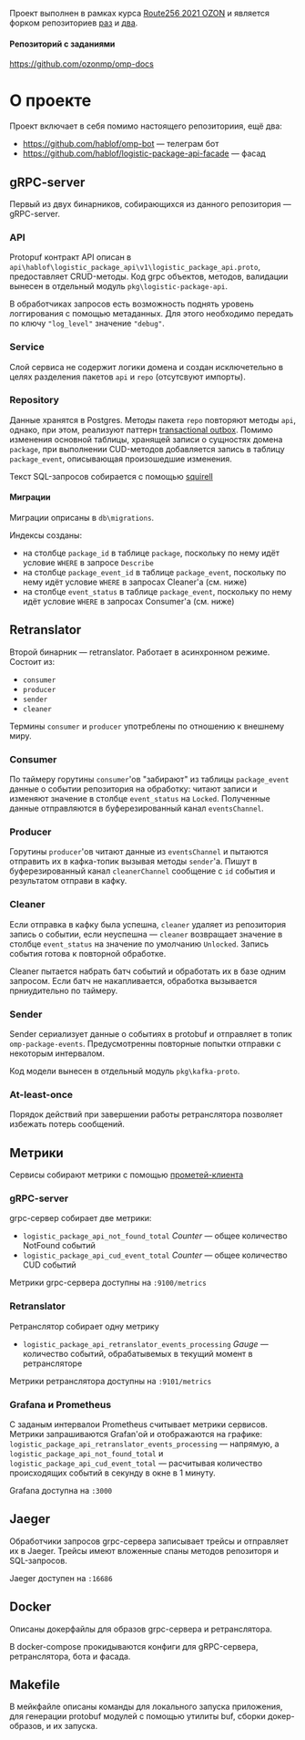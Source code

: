 Проект выполнен в рамках курса [Route256 2021 OZON](https://rutracker.org/forum/viewtopic.php?t=6201055) и является форком репозиториев [раз](https://github.com/ozonmp/omp-demo-api) и [два](https://github.com/ozonmp/omp-template-api).

#### Репозиторий с заданиями
https://github.com/ozonmp/omp-docs

# О проекте
Проект включает в себя помимо настоящего репозиториия, ещё два:
* https://github.com/hablof/omp-bot — телеграм бот
* https://github.com/hablof/logistic-package-api-facade — фасад

## gRPC-server
Первый из двух бинарников, собирающихся из данного репозитория — gRPC-server. 

### API
Protopuf контракт API описан в `api\hablof\logistic_package_api\v1\logistic_package_api.proto`, предоставляет CRUD-методы. Код grpc объектов, методов, валидации вынесен в отдельный модуль `pkg\logistic-package-api`.

В обработчиках запросов есть возможность поднять уровень логгирования с помощью метаданных. Для этого необходимо передать  по ключу `"log_level"` значение `"debug"`.

### Service
Слой сервиса не содержит логики домена и создан исключетельно в целях разделения пакетов `api` и `repo` (отсутсвуют импорты).

### Repository
Данные хранятся в Postgres. Методы пакета `repo` повторяют методы `api`, однако, при этом, реализуют паттерн [transactional outbox](https://microservices.io/patterns/data/transactional-outbox.html). Помимо изменения основной таблицы, хранящей записи о сущностях домена `package`, при выполнении CUD-методов добавляется запись в таблицу `package_event`, описывающая произошедшие изменения.

Текст SQL-запросов собирается с помощью [squirell](https://github.com/Masterminds/squirrel)

#### Миграции
Миграции оприсаны в `db\migrations`.

Индексы созданы:
* на столбце `package_id` в таблице `package`, поскольку по нему идёт условие `WHERE` в запросе `Describe`
* на столбце `package_event_id` в таблице `package_event`, поскольку по нему идёт условие `WHERE` в запросах Cleaner'а (см. ниже)
* на столбце `event_status` в таблице `package_event`, поскольку по нему идёт условие `WHERE` в запросах Consumer'а (см. ниже)

## Retranslator
Второй бинарник — retranslator. Работает в асинхронном режиме. Состоит из:
* `consumer`
* `producer`
* `sender`
* `cleaner`

Термины `consumer` и `producer` употреблены по отношению к внешнему миру.

### Consumer
По таймеру горутины `consumer`'ов "забирают" из таблицы `package_event` данные о событии репозитория на обработку: читают записи и изменяют значение в столбце `event_status` на `Locked`. Полученные данные отправляются в буферезированный канал `eventsChannel`.

### Producer
Горутины `producer`'ов читают данные из `eventsChannel` и пытаются отправить их в кафка-топик вызывая методы `sender`'а. Пишут в буферезированный канал `cleanerChannel` сообщение с `id` события и результатом отправи в кафку.

### Cleaner
Если отправка в кафку была успешна, `cleaner` удаляет из репозитория запись о событии, если неуспешна — `cleaner` возвращает значение в столбце `event_status` на значение по умолчанию `Unlocked`.  Запись события готова к повторной обработке.

Cleaner пытается набрать батч событий и обработать их в базе одним запросом. Если батч не накапливается, обработка вызывается прниудительно по таймеру.

### Sender 
Sender сериализует данные о событиях в protobuf и отправляет в топик `omp-package-events`. 
Предусмотренны повторные попытки отправки с некоторым интервалом.

Код модели вынесен в отдельный модуль `pkg\kafka-proto`.

### At-least-once
Порядок действий при завершении работы ретранслятора позволяет избежать потерь сообщений.

## Метрики
Сервисы собирают метрики с помощью [прометей-клиента](https://github.com/prometheus/client_golang)

### gRPC-server
grpc-сервер собирает две метрики:
* `logistic_package_api_not_found_total` _Counter_ — общее количество NotFound событий
* `logistic_package_api_cud_event_total` _Counter_ — общее количество CUD событий

Метрики grpc-сервера доступны на `:9100/metrics`

### Retranslator

Ретранслятор собирает одну метрику
* `logistic_package_api_retranslator_events_processing` _Gauge_ — количество событий, обрабатывемых в текущий момент в ретрансляторе

Метрики ретранслятора доступны на `:9101/metrics`

### Grafana и Prometheus

С заданым интервалои Prometheus считывает метрики сервисов. Метрики запрашиваются Grafan'ой и отображаются на графике: `logistic_package_api_retranslator_events_processing` — напрямую, а `logistic_package_api_not_found_total` и `logistic_package_api_cud_event_total` — расчитывая количество происходящих событий в секунду в окне в 1 минуту.

Grafana доступна на `:3000`

## Jaeger

Обработчики запросов grpc-серверa записывает трейсы и отправляет их в Jaeger. Трейсы имеют вложенные спаны методов репозиторя и SQL-запросов.

Jaeger доступен на `:16686`

## Docker

Описаны докерфайлы для образов grpc-серверa и ретранслятора.

В docker-compose прокидываются конфиги для gRPC-сервера, ретранслятора, бота и фасада.

## Makefile

В мейкфайле описаны команды для локального запуска приложения, для генерации protobuf модулей с помощью утилиты buf, сборки докер-образов, и их запуска.